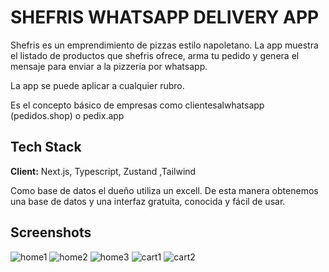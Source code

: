 # SHEFRIS WHATSAPP DELIVERY APP

Shefris es un emprendimiento de pizzas estilo napoletano. La app muestra el listado de productos que shefris ofrece, arma tu pedido y genera el mensaje para enviar a la pizzería por whatsapp.

La app se puede aplicar a cualquier rubro.

Es el concepto básico de empresas como clientesalwhatsapp (pedidos.shop) o pedix.app

## Tech Stack

**Client:** Next.js, Typescript, Zustand ,Tailwind

Como base de datos el dueño utiliza un excell. De esta manera obtenemos una base de datos y una interfaz gratuita, conocida y fácil de usar.

## Screenshots

<img src="/imgs/home1" alt="home1" />
<img src="/imgs/home2" alt="home2" />
<img src="/imgs/home3" alt="home3" />
<img src="/imgs/cart1" alt="cart1" />
<img src="/imgs/cart2" alt="cart2" />
